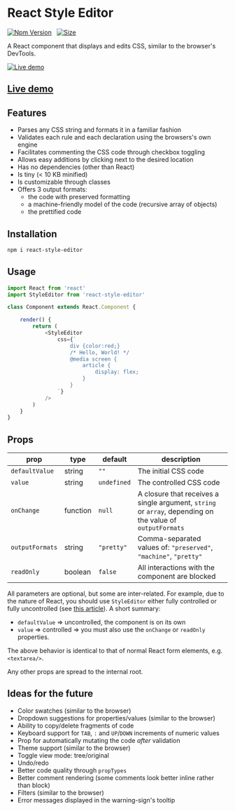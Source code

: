 # React Style Editor

[![Npm Version][npm-version-image]][npm-version-url]   [![Size][bundlephobia-image]][bundlephobia-url]



A React component that displays and edits CSS, similar to the browser's DevTools.

[![Live demo](https://aurelain.github.io/react-style-editor/StyleEditor.png)](https://aurelain.github.io/react-style-editor/)

## [Live demo](https://aurelain.github.io/react-style-editor/)

## Features
- Parses any CSS string and formats it in a familiar fashion
- Validates each rule and each declaration using the browsers's own engine
- Facilitates commenting the CSS code through checkbox toggling
- Allows easy additions by clicking next to the desired location
- Has no dependencies (other than React)
- Is tiny (< 10 KB minified)
- Is customizable through classes 
- Offers 3 output formats:
    - the code with preserved formatting
    - a machine-friendly model of the code (recursive array of objects)
    - the prettified code

## Installation

```sh
npm i react-style-editor
```

## Usage

```js
import React from 'react'
import StyleEditor from 'react-style-editor'

class Component extends React.Component {

    render() {
        return (
            <StyleEditor
                css={`
                    div {color:red;}
                    /* Hello, World! */
                    @media screen {
                        article {
                            display: flex;
                        }
                    }
                `}
            />
        )
    }
}
```

## Props


|prop           |  type    | default     |description                                                 |
|---------------|------------------------|----------------------------------------------------|--------|
| `defaultValue`  | string   | `""`        | The initial CSS code
| `value`         | string   | `undefined` | The controlled CSS code
| `onChange`      | function | `null`      | A closure that receives a single argument, `string` or `array`, depending on the value of `outputFormats`
| `outputFormats` | string   | `"pretty"`  | Comma-separated values of: `"preserved"`, `"machine"`, `"pretty"`
| `readOnly`      | boolean  | `false`     | All interactions with the component are blocked


All parameters are optional, but some are inter-related. For example, due to the nature of React, you should use `StyleEditor` either fully controlled or fully uncontrolled (see [this article](https://reactjs.org/blog/2018/06/07/you-probably-dont-need-derived-state.html#preferred-solutions)).
A short summary:
- `defaultValue` => uncontrolled, the component is on its own
- `value` => controlled => you must also use the `onChange` or `readOnly` properties.

The above behavior is identical to that of normal React form elements, e.g. `<textarea/>`.

Any other props are spread to the internal root.



## Ideas for the future
- Color swatches (similar to the browser)
- Dropdown suggestions for properties/values (similar to the browser)
- Ability to copy/delete fragments of code
- Keyboard support for `TAB`, `:` and `UP`/`DOWN` increments of numeric values
- Prop for automatically mutating the code *after* validation
- Theme support (similar to the browser)
- Toggle view mode: tree/original
- Undo/redo
- Better code quality through `propTypes`
- Better comment rendering (some comments look better inline rather than block)
- Filters (similar to the browser)
- Error messages displayed in the warning-sign's tooltip

[npm-version-image]: https://img.shields.io/npm/v/react-style-editor.svg?style=flat-square
[npm-version-url]: https://www.npmjs.com/package/react-style-editor

[bundlephobia-image]: https://img.shields.io/bundlephobia/minzip/react-style-editor.svg?style=flat-square
[bundlephobia-url]: https://bundlephobia.com/result?p=react-style-editor
